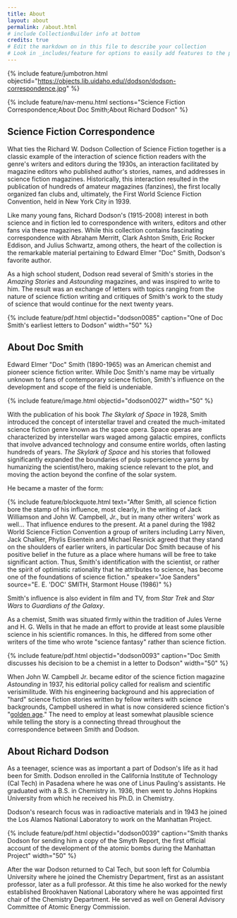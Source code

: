 ```yaml
---
title: About
layout: about
permalink: /about.html
# include CollectionBuilder info at bottom
credits: true
# Edit the markdown on in this file to describe your collection
# Look in _includes/feature for options to easily add features to the page
---
```


{% include feature/jumbotron.html objectid="https://objects.lib.uidaho.edu//dodson/dodson-correspondence.jpg" %} 

{% include feature/nav-menu.html sections="Science Fiction Correspondence;About Doc Smith;About Richard Dodson" %}

## Science Fiction Correspondence

What ties the Richard W. Dodson Collection of Science Fiction together is a classic example of the interaction of science fiction readers with the genre's writers and editors during the 1930s, an interaction facilitated by magazine editors who published author's stories, names, and addresses in science fiction magazines.
Historically, this interaction resulted in the publication of hundreds of amateur magazines (fanzines), the first locally organized fan clubs and, ultimately, the First World Science Fiction Convention, held in New York City in 1939.

Like many young fans, Richard Dodson's (1915-2008) interest in both science and in fiction led to correspondence with writers, editors and other fans via these magazines. 
While this collection contains fascinating correspondence with Abraham Merritt, Clark Ashton Smith, Eric Rocker Eddison, and Julius Schwartz, among others, the heart of the collection is the remarkable material pertaining to Edward Elmer "Doc" Smith, Dodson's favorite author.  

As a high school student, Dodson read several of Smith's stories in the *Amazing Stories* and *Astounding* magazines, and was inspired to write to him. 
The result was an exchange of letters with topics ranging from the nature of science fiction writing and critiques of Smith's work to the study of science that would continue for the next twenty years.

{% include feature/pdf.html objectid="dodson0085" caption="One of Doc Smith's earliest letters to Dodson" width="50" %}

## About Doc Smith

Edward Elmer "Doc" Smith (1890-1965) was an American chemist and pioneer science fiction writer.
While Doc Smith's name may be virtually unknown to fans of contemporary science fiction, Smith's influence on the development and scope of the field is undeniable. 

{% include feature/image.html objectid="dodson0027" width="50" %}

With the publication of his book *The Skylark of Space* in 1928, Smith introduced the concept of interstellar travel and created the much-imitated science fiction genre known as the space opera. 
Space operas are characterized by interstellar wars waged among galactic empires, conflicts that involve advanced technology and consume entire worlds, often lasting hundreds of years.
*The Skylark of Space* and his stories that followed significantly expanded the boundaries of pulp superscience yarns by humanizing the scientist/hero, making science relevant to the plot, and moving the action beyond the confine of the solar system. 

He became a master of the form:

{% include feature/blockquote.html text="After Smith, all science fiction bore the stamp of his influence, most clearly, in the writing of Jack Williamson and John W. Campbell, Jr., but in many other writers' work as well... That influence endures to the present. At a panel during the 1982 World Science Fiction Convention a group of writers including Larry Niven, Jack Chalker, Phylis Eisentein and Michael Resnick agreed that they stand on the shoulders of earlier writers, in particular Doc Smith because of his positive belief in the future as a place where humans will be free to take significant action. Thus, Smith's identification with the scientist, or rather the spirit of optimistic rationality that he attributes to science, has become one of the foundations of science fiction." speaker="Joe Sanders" source="E. E. 'DOC' SMITH, Starmont House (1986)" %}

Smith's influence is also evident in film and TV, from *Star Trek* and *Star Wars* to *Guardians of the Galaxy*.

As a chemist, Smith was situated firmly within the tradition of Jules Verne and H. G. Wells in that he made an effort to provide at least some plausible science in his scientific romances. 
In this, he differed from some other writers of the time who wrote "science fantasy" rather than science fiction.

{% include feature/pdf.html objectid="dodson0093" caption="Doc Smith discusses his decision to be a chemist in a letter to Dodson" width="50" %}

When John W. Campbell Jr. became editor of the science fiction magazine *Astounding* in 1937, his editorial policy called for realism and scientific verisimilitude. 
With his engineering background and his appreciation of "hard" science fiction stories written by fellow writers with science backgrounds, Campbell ushered in what is now considered science fiction's "[golden age](https://en.wikipedia.org/wiki/Golden_Age_of_Science_Fiction)." 
The need to employ at least somewhat plausible science while telling the story is a connecting thread throughout the correspondence between Smith and Dodson.

## About Richard Dodson

As a teenager, science was as important a part of Dodson's life as it had been for Smith. 
Dodson enrolled in the California Institute of Technology (Cal Tech) in Pasadena where he was one of Linus Pauling's assistants.
He graduated with a B.S. in Chemistry in. 1936, then went to Johns Hopkins University from which he received his Ph.D. in Chemistry.

Dodson's research focus was in radioactive materials and in 1943 he joined the Los Alamos National Laboratory to work on the Manhattan Project. 

{% include feature/pdf.html objectid="dodson0039" caption="Smith thanks Dodson for sending him a copy of the Smyth Report, the first official account of the development of the atomic bombs during the Manhattan Project" width="50" %}

After the war Dodson returned to Cal Tech, but soon left for Columbia University where he joined the Chemistry Department, first as an assistant professor, later as a full professor. 
At this time he also worked for the newly established Brookhaven National Laboratory where he was appointed first chair of the Chemistry Department. 
He served as well on General Advisory Committee of Atomic Energy Commission.
